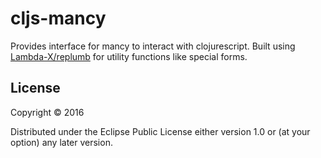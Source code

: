 # cljs-mancy

Provides interface for mancy to interact with clojurescript.
Built using [Lambda-X/replumb](https://github.com/Lambda-X/replumb) for utility functions like special forms.

## License

Copyright © 2016

Distributed under the Eclipse Public License either version 1.0 or (at
your option) any later version.
